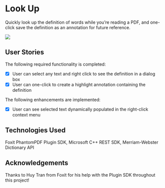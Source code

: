 # Look Up
Quickly look up the definition of words while you’re reading a PDF, and one-click save the definition as an annotation for future reference.

![](https://lh4.googleusercontent.com/CD7RkxCQQegt07oCi5LzhmBOdf0wHsYalbrEerwceD2_ajgubH9axMxA7uAk09ACRWnI7LDVLFXZAp8BVtf7HpZL3l3m5OE1BajaISuK_Kf09AfeQ6qTL7fhJrIRSiK-R1uVQQKH)

## User Stories

The following required functionality is completed:
- [x] User can select any text and right click to see the definition in a dialog box
- [x] User can one-click to create a highlight annotation containing the definition 

The following enhancements are implemented:
- [x] User can see selected text dynamically populated in the right-click context menu
    

## Technologies Used

Foxit PhantomPDF Plugin SDK, Microsoft C++ REST SDK, Merriam-Webster Dictionary API

## Acknowledgements

Thanks to Huy Tran from Foxit for his help with the Plugin SDK throughout this project!